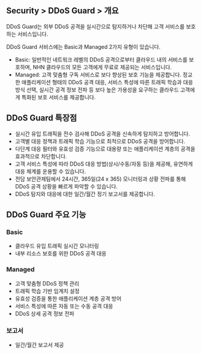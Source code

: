## Security > DDoS Guard > 개요

DDoS Guard는 외부 DDoS 공격을 실시간으로 탐지하거나 차단해 고객 서비스를 보호하는 서비스입니다.

DDoS Guard 서비스에는 Basic과 Managed 2가지 유형이 있습니다.

- Basic: 일반적인 네트워크 레벨의 DDoS 공격으로부터 클라우드 내의 서비스를 보호하며, NHN 클라우드의 모든 고객에게 무료로 제공되는 서비스입니다.
- Managed: 고객 맞춤형 구독 서비스로 보다 향상된 보호 기능을 제공합니다. 정교한 애플리케이션 형태의 DDoS 공격 대응, 서비스 특성에 따른 트래픽 학습과 대응 방식 선택, 실시간 공격 정보 전파 등 보다 높은 가용성을 요구하는 클라우드 고객에게 특화된 보호 서비스를 제공합니다. 

## DDoS Guard 특장점

* 실시간 유입 트래픽을 전수 검사해 DDoS 공격을 신속하게 탐지하고 방어합니다. 
* 고객별 대응 정책과 트래픽 학습 기능으로 최적으로 DDoS 공격을 방어합니다.
* 다단계 대응 필터와 유효성 검증 기능으로 대용량 또는 애플리케이션 계층의 공격을 효과적으로 차단합니다.
* 고객 서비스 특성에 따라 DDoS 대응 방법(상시/수동/자동 등)을 제공해, 유연하게 대응 체계를 운용할 수 있습니다. 
* 전담 보안관제팀에서 24시간, 365일(24 x 365) 모니터링과 상황 전파를 통해 DDoS 공격 상황을 빠르게 파악할 수 있습니다. 
* DDoS 탐지와 대응에 대한 일간/월간 정기 보고서를 제공합니다. 

## DDoS Guard 주요 기능

### Basic

* 클라우드 유입 트래픽 실시간 모니터링
* 내부 리소스 보호를 위한 DDoS 공격 대응

### Managed

* 고객 맞춤형 DDoS 정책 관리
* 트래픽 학습 기반 임계치 설정
* 유효성 검증을 통한 애플리케이션 계층 공격 방어
* 서비스 특성에 따른 자동 또는 수동 공격 대응
* DDoS 상세 공격 정보 전파

### 보고서

* 일간/월간 보고서 제공
